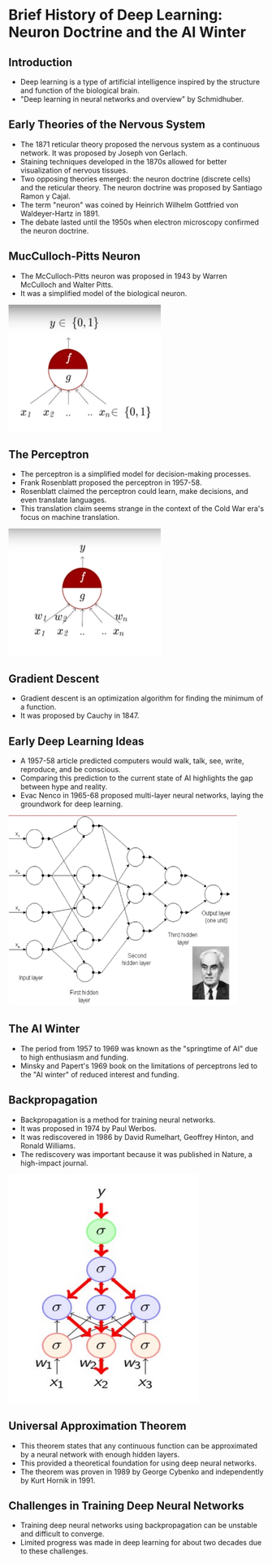 # Brief History of Deep Learning: Neuron Doctrine and the AI Winter

## Introduction

* Deep learning is a type of artificial intelligence inspired by the structure and function of the biological brain.
* "Deep learning in neural networks and overview" by Schmidhuber.

## Early Theories of the Nervous System

* The 1871 reticular theory proposed the nervous system as a continuous network. It was proposed by Joseph von Gerlach.
* Staining techniques developed in the 1870s allowed for better visualization of nervous tissues.
* Two opposing theories emerged: the neuron doctrine (discrete cells) and the reticular theory. The neuron doctrine was proposed by Santiago Ramon y Cajal.
* The term "neuron" was coined by Heinrich Wilhelm Gottfried von Waldeyer-Hartz in 1891.
* The debate lasted until the 1950s when electron microscopy confirmed the neuron doctrine.

## MucCulloch-Pitts Neuron

* The McCulloch-Pitts neuron was proposed in 1943 by Warren McCulloch and Walter Pitts.
* It was a simplified model of the biological neuron.

<img src="./McCullch Pitts Neuron.png" width="300" height="250" alt="MP Neuron">

## The Perceptron

* The perceptron is a simplified model for decision-making processes.
* Frank Rosenblatt proposed the perceptron in 1957-58.
* Rosenblatt claimed the perceptron could learn, make decisions, and even translate languages.
* This translation claim seems strange in the context of the Cold War era's focus on machine translation.

<img src="./Perceptron.png" width="300" height="250" alt="perceptron">

## Gradient Descent

* Gradient descent is an optimization algorithm for finding the minimum of a function.
* It was proposed by Cauchy in 1847.

## Early Deep Learning Ideas

* A 1957-58 article predicted computers would walk, talk, see, write, reproduce, and be conscious.
* Comparing this prediction to the current state of AI highlights the gap between hype and reality.
* Evac Nenco in 1965-68 proposed multi-layer neural networks, laying the groundwork for deep learning.

<img src="./Multilayered Perceptron.png" width="450" height="375" alt="Multilayered Perceptron">

## The AI Winter

* The period from 1957 to 1969 was known as the "springtime of AI" due to high enthusiasm and funding.
* Minsky and Papert's 1969 book on the limitations of perceptrons led to the "AI winter" of reduced interest and funding.

## Backpropagation

* Backpropagation is a method for training neural networks.
* It was proposed in 1974 by Paul Werbos.
* It was rediscovered in 1986 by David Rumelhart, Geoffrey Hinton, and Ronald Williams.
* The rediscovery was important because it was published in Nature, a high-impact journal.

<img src="./Backpropagation.png" width="375" height="450" alt="Backpropagation">

## Universal Approximation Theorem

* This theorem states that any continuous function can be approximated by a neural network with enough hidden layers.
* This provided a theoretical foundation for using deep neural networks.
* The theorem was proven in 1989 by George Cybenko and independently by Kurt Hornik in 1991.

## Challenges in Training Deep Neural Networks

* Training deep neural networks using backpropagation can be unstable and difficult to converge.
* Limited progress was made in deep learning for about two decades due to these challenges.
